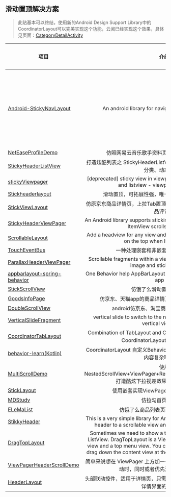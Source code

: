 ## 滑动置顶解决方案

> 此贴基本可以终结，使用新的Android Design Support Library中的 CoordinatorLayout可以完美实现这个功能，云阅已经实现这个效果，具体见页面：[CategoryDetailActivity](https://github.com/youlookwhat/CloudReader/blob/master/app/src/main/java/com/example/jingbin/cloudreader/ui/wan/child/CategoryDetailActivity.java)

| 项目 |介绍|存在的问题|预览|
| -------- |:--:|:--:|:--:|
| [Android-StickyNavLayout][1] | An android library for navigator that stick on the top |往上或下惯性滑动时，都会卡在悬浮布局那里| ![][101]|
| [NetEaseProfileDemo][2] | 仿照网易云音乐歌手资料页面滑动效果实现的Demo | ![][102]|
| [StickyHeaderListView][10] | 打造炫酷列表之 StickyHeaderListView：标题渐变、吸附悬浮、筛选分类、动态头部等 | ![][110]|
| [stickyViewpager][4] | [deprecated] sticky view in viewpager which includes scrollview and listview - viewpager with headers | ![][104]|
| [Stickheaderlayout][11] | 滑动置顶，可拓展性强，唯一的缺点是不可一次推上去 | ![][111]|
| [StickViewLayout][12] | 仿原京东商品详情页，上拉Tab置顶，可查看图文详情，参数详情，商品评论。 | ![][112]|
| [StickyHeaderViewPager][13] | An Android library supports sticking the navigator on the top when ItemView scrolls in Viewpager. | ![][113]|
| [ScrollableLayout][14] | Add a headview for any view and supports sticking the navigator on the top when ItemView scrolls. | ![][114]|
| [TouchEventBus][15] | 一种处理嵌套和非嵌套滑动冲突的解决方案 | ![][115]|
| [ParallaxHeaderViewPager][6] | Scrollable fragments within a viewpager that allows for parallax image and sticky bar effects | ![][106]|
| [appbarlayout-spring-behavior][7] | One Behavior help AppBarLayout to scroll spring and with fling fix app bar | ![][107]|
| [StickScrollView][9] | 仿饿了么滑动置顶双列表联动 | ![][109]|
| [GoodsInfoPage][3] | 仿京东、天猫app的商品详情页的布局架构, 以及功能实现 | ![][103]|
| [DoubleScrollVIew][8] | android仿京东、淘宝商品详情页上拉查看详情 | ![][108]|
| [VerticalSlideFragment][5] | vertical slide to switch to the next fragment page, looks like vertical viewpager | ![][105]|
| [CoordinatorTabLayout][16] | Combination of TabLayout and CoordinatorLayout./TabLayout和CoordinatorLayout相结合的折叠控件 | ![][116]|
| [behavior-learn(Kotlin)][17] | CoordinatorLayout 自定义Behavior 高仿美团商家详情界面 实现页面内容复杂联动效果 | ![][117]|
| [MultiScrollDemo][18] | 使用NestedScrollView+ViewPager+RecyclerView+SmartRefreshLayout打造酷炫下拉视差效果并解决各种滑动冲突 | ![][118]|
| [StickLayout][19] | 使用嵌套实现ViewPager和header的联动效果 | ![][119]|
| [MDStudy][20] | 仿拉勾首页交互效果 | ![][120]|
| [ELeMaList][21] | 仿饿了么商品列表页面（用Kotlin实现） | ![][121]|
| [StikkyHeader][22] | This is a very simple library for Android that allows you to stick an header to a scrollable view and easily apply animation to it | ![][122]|
| [DragTopLayout][23] | Sometimes we need to show a top view above a ViewPager or ListView. DragTopLayout is a ViewGroup that contains a content view and a top menu view. You can show the top menu view just drag down the content view at the right time, or drag it up to fold. | ![][123]|
| [ViewPagerHeaderScrollDemo][24] | 简单来说想在 ViewPager 上方加一个 Header，当 ViewPager 内部滚动时，同时或者优先滚动顶部的 Header | ![][124]|
| [HeaderLayout][25] | 头部联动控件，适用于详情页，只需在XML中配置即可实现网易云歌手详情界面的滑动效果 | ![][125]|

<!--项目链接-->
[1]:https://github.com/sangmingming/Android-StickyNavLayout
[2]:https://blog.csdn.net/u011734444/article/details/51471182
[3]:https://github.com/hexianqiao3755/GoodsInfoPage
[4]:https://github.com/xmuSistone/stickyViewpager
[5]:https://github.com/xmuSistone/VerticalSlideFragment
[6]:https://github.com/boxme/ParallaxHeaderViewPager
[7]:https://github.com/ToDou/appbarlayout-spring-behavior
[8]:https://github.com/ysnows/DoubleScrollVIew
[9]:https://github.com/WelliJohn/StickScrollView
[10]:https://github.com/sfsheng0322/StickyHeaderListView
[11]:https://github.com/yang747046912/Stickheaderlayout
[12]:https://github.com/youlookwhat/StickViewLayout
[13]:https://github.com/w446108264/StickyHeaderViewPager
[14]:https://github.com/w446108264/ScrollableLayout
[15]:https://github.com/YvesCheung/TouchEventBus/blob/master/README_NESTEDSCROLL.md
[16]:https://github.com/hugeterry/CoordinatorTabLayout
[17]:https://github.com/iielse/behavior-learn
[18]:https://github.com/SiberiaDante/MultiScrollDemo
[19]:https://juejin.im/entry/5b1f2bb7f265da6e02460812
[20]:https://github.com/Goach/MDStudy
[21]:https://github.com/leiyun1993/ELeMaList
[22]:https://github.com/carlonzo/StikkyHeader
[23]:https://github.com/chenupt/DragTopLayout
[24]:https://github.com/ongakuer/ViewPagerHeaderScrollDemo
[25]:https://github.com/imurluck/HeaderLayout

<!--图片链接 依次对应-->
[101]:https://github.com/sangmingming/Android-StickyNavLayout/blob/master/sc.gif?raw=true
[102]:https://img-blog.csdn.net/20160523110212030?watermark/2/text/aHR0cDovL2Jsb2cuY3Nkbi5uZXQv/font/5a6L5L2T/fontsize/400/fill/I0JBQkFCMA==/dissolve/70/gravity/SouthEast
[103]:https://github.com/hexianqiao3755/GoodsInfoPage/raw/master/art/demo.gif
[104]:https://github.com/xmuSistone/stickyViewpager/blob/master/gif01.gif?raw=true
[105]:https://github.com/xmuSistone/VerticalSlideFragment/blob/master/capture.gif?raw=true
[106]:https://upload-images.jianshu.io/upload_images/1354448-77ba8fe85699b899.gif?imageMogr2/auto-orient/strip
[107]:https://github.com/ToDou/appbarlayout-spring-behavior/blob/master/screenshot/appbar_spring_blur_tab.gif?raw=true
[108]:https://github.com/ysnows/DoubleScrollVIew/blob/master/a.gif?raw=true
[109]:https://github.com/WelliJohn/StickScrollView/raw/master/imgs/%E4%BB%BF%E9%A5%BF%E4%BA%86%E4%B9%88%E5%88%97%E8%A1%A8%E9%A1%B5.gif?raw=true
[110]:https://github.com/sfsheng0322/StickyHeaderListView/raw/master/resources/stickyheader.gif
[111]:https://raw.githubusercontent.com/yang747046912/Stickheaderlayout/master/image/pp.gif
[112]:https://github.com/youlookwhat/StickViewLayout/raw/master/sample.gif?raw=true
[113]:https://github.com/w446108264/StickyHeaderViewPager/raw/master/output/big.gif
[114]:https://github.com/w446108264/ScrollableLayout/raw/master/output/show.gif
[115]:https://raw.githubusercontent.com/YvesCheung/TouchEventBus/master/img/nestedScrollPreview.gif
[116]:https://github.com/hugeterry/CoordinatorTabLayout/raw/master/showUI/show1.gif
[117]:https://github.com/iielse/behavior-learn/raw/master/preview2.gif
[118]:https://github.com/SiberiaDante/MultiScrollDemo/raw/master/assets/GIF.gif
[119]:https://user-gold-cdn.xitu.io/2018/6/12/163f1c3ca4c4f60b?imageslim
[120]:https://camo.githubusercontent.com/674e4b9f11386b3214d68266cf539a29385978de/68747470733a2f2f75706c6f61642d696d616765732e6a69616e7368752e696f2f75706c6f61645f696d616765732f323134383231372d623734336530353539616431353934632e6769663f696d6167654d6f6772322f6175746f2d6f7269656e742f7374726970
[121]:https://github.com/leiyun1993/ELeMaList/raw/master/screenshot/3.gif
[122]:https://raw.githubusercontent.com/carlonzo/StikkyHeader/develop/readme/example1.gif
[123]:https://raw.githubusercontent.com/chenupt/DragTopLayout/master/imgs/dragtop_1.1.0.gif
[124]:https://raw.githubusercontent.com/ongakuer/ViewPagerHeaderScrollDemo/master/screenshot.gif
[125]:https://github.com/imurluck/HeaderLayout/raw/master/screenshots/HeaderLayout.gif

